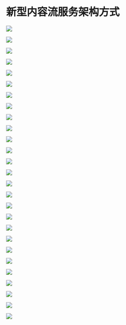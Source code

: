# 新型内容流服务架构方式

![](https://raw.githubusercontent.com/hellojd2018/ms_document/master/Qcon/Qcon_shanghai_2018/images/092554802bvckin/201905130925_4.png)


![](https://raw.githubusercontent.com/hellojd2018/ms_document/master/Qcon/Qcon_shanghai_2018/images/092554802bvckin/201905130925_5.png)


![](https://raw.githubusercontent.com/hellojd2018/ms_document/master/Qcon/Qcon_shanghai_2018/images/092554802bvckin/201905130925_6.png)


![](https://raw.githubusercontent.com/hellojd2018/ms_document/master/Qcon/Qcon_shanghai_2018/images/092554802bvckin/201905130925_7.png)


![](https://raw.githubusercontent.com/hellojd2018/ms_document/master/Qcon/Qcon_shanghai_2018/images/092554802bvckin/201905130925_8.png)


![](https://raw.githubusercontent.com/hellojd2018/ms_document/master/Qcon/Qcon_shanghai_2018/images/092554802bvckin/201905130925_9.png)


![](https://raw.githubusercontent.com/hellojd2018/ms_document/master/Qcon/Qcon_shanghai_2018/images/092554802bvckin/201905130925_10.png)


![](https://raw.githubusercontent.com/hellojd2018/ms_document/master/Qcon/Qcon_shanghai_2018/images/092554802bvckin/201905130925_11.png)


![](https://raw.githubusercontent.com/hellojd2018/ms_document/master/Qcon/Qcon_shanghai_2018/images/092554802bvckin/201905130925_12.png)


![](https://raw.githubusercontent.com/hellojd2018/ms_document/master/Qcon/Qcon_shanghai_2018/images/092554802bvckin/201905130925_13.png)


![](https://raw.githubusercontent.com/hellojd2018/ms_document/master/Qcon/Qcon_shanghai_2018/images/092554802bvckin/201905130925_14.png)


![](https://raw.githubusercontent.com/hellojd2018/ms_document/master/Qcon/Qcon_shanghai_2018/images/092554802bvckin/201905130925_15.png)


![](https://raw.githubusercontent.com/hellojd2018/ms_document/master/Qcon/Qcon_shanghai_2018/images/092554802bvckin/201905130925_16.png)


![](https://raw.githubusercontent.com/hellojd2018/ms_document/master/Qcon/Qcon_shanghai_2018/images/092554802bvckin/201905130925_17.png)


![](https://raw.githubusercontent.com/hellojd2018/ms_document/master/Qcon/Qcon_shanghai_2018/images/092554802bvckin/201905130925_18.png)


![](https://raw.githubusercontent.com/hellojd2018/ms_document/master/Qcon/Qcon_shanghai_2018/images/092554802bvckin/201905130925_19.png)


![](https://raw.githubusercontent.com/hellojd2018/ms_document/master/Qcon/Qcon_shanghai_2018/images/092554802bvckin/201905130925_20.png)


![](https://raw.githubusercontent.com/hellojd2018/ms_document/master/Qcon/Qcon_shanghai_2018/images/092554802bvckin/201905130925_21.png)


![](https://raw.githubusercontent.com/hellojd2018/ms_document/master/Qcon/Qcon_shanghai_2018/images/092554802bvckin/201905130925_22.png)


![](https://raw.githubusercontent.com/hellojd2018/ms_document/master/Qcon/Qcon_shanghai_2018/images/092554802bvckin/201905130925_23.png)


![](https://raw.githubusercontent.com/hellojd2018/ms_document/master/Qcon/Qcon_shanghai_2018/images/092554802bvckin/201905130925_24.png)


![](https://raw.githubusercontent.com/hellojd2018/ms_document/master/Qcon/Qcon_shanghai_2018/images/092554802bvckin/201905130925_25.png)


![](https://raw.githubusercontent.com/hellojd2018/ms_document/master/Qcon/Qcon_shanghai_2018/images/092554802bvckin/201905130925_26.png)


![](https://raw.githubusercontent.com/hellojd2018/ms_document/master/Qcon/Qcon_shanghai_2018/images/092554802bvckin/201905130925_27.png)


![](https://raw.githubusercontent.com/hellojd2018/ms_document/master/Qcon/Qcon_shanghai_2018/images/092554802bvckin/201905130925_28.png)


![](https://raw.githubusercontent.com/hellojd2018/ms_document/master/Qcon/Qcon_shanghai_2018/images/092554802bvckin/201905130925_29.png)


![](https://raw.githubusercontent.com/hellojd2018/ms_document/master/Qcon/Qcon_shanghai_2018/images/092554802bvckin/201905130925_30.png)



